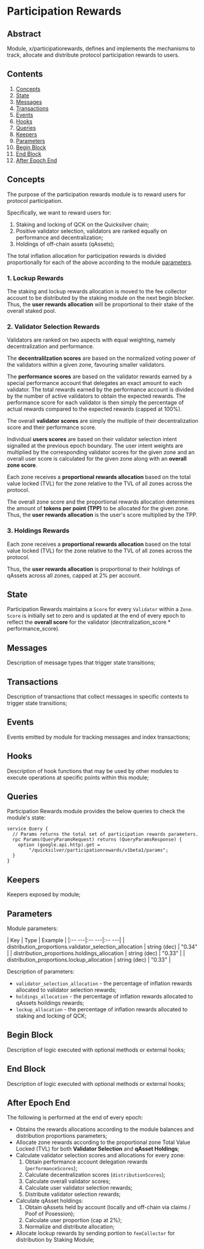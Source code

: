 # Participation Rewards

## Abstract

Module, x/participatiorewards, defines and implements the mechanisms to track,
allocate and distribute protocol participation rewards to users.

## Contents

1. [Concepts](#Concepts)
1. [State](#State)
1. [Messages](#Messages)
1. [Transactions](#Transactions)
1. [Events](#Events)
1. [Hooks](#Hooks)
1. [Queries](#Queries)
1. [Keepers](#Keepers)
1. [Parameters](#Parameters)
1. [Begin Block](#Begin-Block)
1. [End Block](#End-Block)
1. [After Epoch End](#After-Epoch-End)

## Concepts

The purpose of the participation rewards module is to reward users for protocol participation.

Specifically, we want to reward users for:

1. Staking and locking of QCK on the Quicksilver chain;
2. Positive validator selection, validators are ranked equally on performance and decentralization;
3. Holdings of off-chain assets (qAssets);

The total inflation allocation for participation rewards is divided
proportionally for each of the above according to the module [parameters](#Parameters).

### 1. Lockup Rewards

The staking and lockup rewards allocation is moved to the fee collector account
to be distributed by the staking module on the next begin blocker. Thus, the
**user rewards allocation** will be proportional to their stake of the overall
staked pool.

### 2. Validator Selection Rewards

Validators are ranked on two aspects with equal weighting, namely
decentralization and performance.

The **decentralilzation scores** are based on the normalized voting power of the
validators within a given zone, favouring smaller validators.

The **performance scores** are based on the validator rewards earned by a
special performance account that delegates an exact amount to each validator.
The total rewards earned by the performance account is divided by the number of
active validators to obtain the expected rewards. The performance score for
each validator is then simply the percentage of actual rewards compared to the
expected rewards (capped at 100%).

The overall **validator scores** are simply the multiple of their
decentralization score and their performance score.

Individual **users scores** are based on their validator selection intent
signalled at the previous epoch boundary. The user intent weights are
multiplied by the corresponding validator scores for the given zone and an
overall user score is calculated for the given zone along with an
**overall zone score**.

Each zone receives a **proportional rewards allocation** based on the total
value locked (TVL) for the zone relative to the TVL of all zones across the
protocol.

The overall zone score and the proportional rewards allocation determines the
amount of **tokens per point (TPP)** to be allocated for the given zone. Thus,
the **user rewards allocation** is the user's score multiplied by the TPP.

### 3. Holdings Rewards

Each zone receives a **proportional rewards allocation** based on the total
value locked (TVL) for the zone relative to the TVL of all zones across the
protocol.

Thus, the **user rewards allocation** is proportional to their holdings of
qAssets across all zones, capped at 2% per account.

## State

Participation Rewards maintains a `Score` for every `Validator` within a `Zone`.
`Score` is initially set to zero and is updated at the end of every epoch to
reflect the **overall score** for the validator (decntralization_score * performance_score).

## Messages

Description of message types that trigger state transitions;

## Transactions

Description of transactions that collect messages in specific contexts to trigger state transitions;

## Events

Events emitted by module for tracking messages and index transactions;

## Hooks

Description of hook functions that may be used by other modules to execute operations at specific points within this module;

## Queries

Participation Rewards module provides the below queries to check the module's state:

```
service Query {
  // Params returns the total set of participation rewards parameters.
  rpc Params(QueryParamsRequest) returns (QueryParamsResponse) {
    option (google.api.http).get =
        "/quicksilver/participationrewards/v1beta1/params";
  }
}
```

## Keepers

Keepers exposed by module;

## Parameters

Module parameters:

| Key                                                     | Type         | Example |
|:--                                                   ---|:--        ---|:--   ---|
| distribution_proportions.validator_selection_allocation | string (dec) | "0.34"  |
| distribution_proportions.holdings_allocation            | string (dec) | "0.33"  |
| distribution_proportions.lockup_allocation              | string (dec) | "0.33"  |

Description of parameters:

* `validator_selection_allocation` - the percentage of inflation rewards allocated to validator selection rewards;
* `holdings_allocation` - the percentage of inflation rewards allocated to qAssets hoildings rewards;
* `lockup_allocation` - the percentage of inflation rewards allocated to staking and locking of QCK;

## Begin Block

Description of logic executed with optional methods or external hooks;

## End Block

Description of logic executed with optional methods or external hooks;

## After Epoch End

The following is performed at the end of every epoch:

* Obtains the rewards allocations according to the module balances and
  distribution proportions parameters;
* Allocate zone rewards according to the proportional zone Total Value Locked
  (TVL) for both **Validator Selection** and **qAsset Holdings**;
* Calculate validator selection scores and allocations for every zone:
  1. Obtain performance account delegation rewards (`performanceScores`);
  2. Calculate decentralization scores (`distributionScores`);
  3. Calculate overall validator scores;
  4. Calculate user validator selection rewards;
  5. Distribute validator selection rewards;
* Calculate qAsset holdings:
  1. Obtain qAssets held by account (locally and off-chain via claims / Poof of
     Posession);
  2. Calculate user proportion (cap at 2%);
  3. Normalize and distribute allocation;
* Allocate lockup rewards by sending portion to `feeCollector` for distribution
  by Staking Module;
